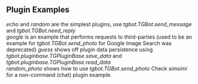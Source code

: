 ## Plugin Examples

_echo_ and _random_ are the simplest plugins, use _tgbot.TGBot.send_message_ and _tgbot.TGBot.need_reply_  
_google_ is an example that performs requests to third-parties (used to be an example for _tgbot.TGBot.send_photo_ for Google Image Search was deprecated)
_guess_ shows off plugin data persistence using _tgbot.pluginbase.TGPluginBase.save_data_ and _tgbot.pluginbase.TGPluginBase.read_data_  
_random_photo_ shows how to use _tgbot.TGBot.send_photo_
Check _simsimi_ for a non-command (chat) plugin example.
